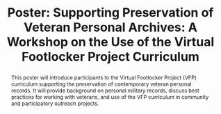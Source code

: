 ---
abstract: 'This poster will introduce participants to the Virtual Footlocker Project
  (VFP) curriculum supporting the preservation of contemporary veteran personal records.
  It will provide background on personal military records, discuss best practices
  for working with veterans, and use of the VFP curriculum in community and participatory
  outreach projects. '
creators:
- Benoit, Iii, Edward
date: null
document_url: https://az659834.vo.msecnd.net/eventsairwesteuprod/production-inconference-public/e43e78e227964389b4b7995ca27b00f6
grand_parent: iPRES
institutions:
- Louisiana State University
keywords:
- personal digital archives
- military records
landing_page_url: null
language: eng
layout: publication
license: CC-BY 4.0 International
notes_url: null
parent: iPRES 2022
publication_type: poster
size: null
slides_url: null
source_name: iPRES
title: 'Poster: Supporting Preservation of Veteran Personal Archives: A Workshop on
  the Use of the Virtual Footlocker Project Curriculum'
year: 2022
---